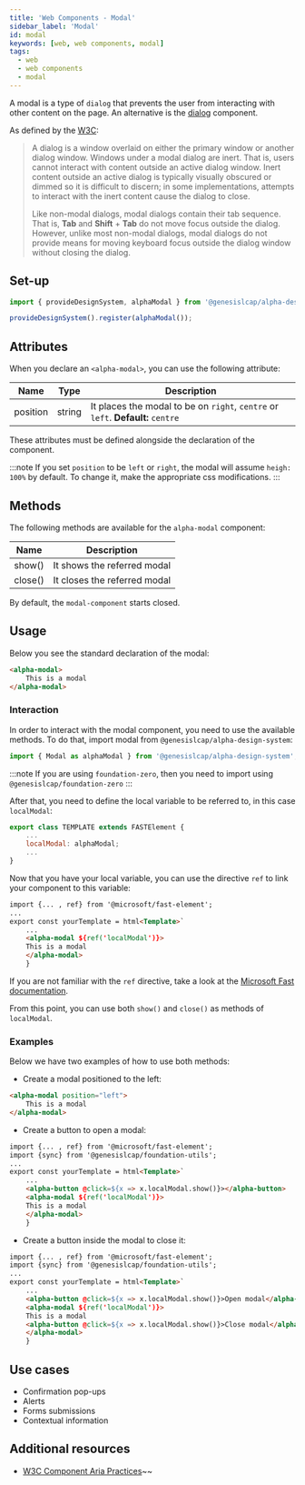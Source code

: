 ```yaml
---
title: 'Web Components - Modal'
sidebar_label: 'Modal'
id: modal
keywords: [web, web components, modal]
tags:
  - web
  - web components
  - modal
---
```


A modal is a type of `dialog` that prevents the user from interacting with other content on the page. An alternative is the [dialog](../../../../web/web-components/interaction/dialog/) component.

As defined by the [W3C](https://w3c.github.io/aria-practices/#dialog_modal):

> A dialog is a window overlaid on either the primary window or another dialog window. Windows under a modal dialog are inert. That is, users cannot interact with content outside an active dialog window. Inert content outside an active dialog is typically visually obscured or dimmed so it is difficult to discern; in some implementations, attempts to interact with the inert content cause the dialog to close.
>
> Like non-modal dialogs, modal dialogs contain their tab sequence. That is, **Tab** and **Shift** + **Tab** do not move focus outside the dialog. However, unlike most non-modal dialogs, modal dialogs do not provide means for moving keyboard focus outside the dialog window without closing the dialog.

## Set-up

```ts
import { provideDesignSystem, alphaModal } from '@genesislcap/alpha-design-system';

provideDesignSystem().register(alphaModal());
```
## Attributes

When you declare an `<alpha-modal>`, you can use the following attribute:

| Name     | Type   | Description                                                                     |
|----------|--------|---------------------------------------------------------------------------------|
| position | string | It places the modal to be on `right`, `centre` or `left`. **Default:** `centre` |

These attributes must be defined alongside the declaration of the component.

:::note
If you set `position` to be `left` or `right`, the modal will assume `heigh: 100%` by default. To change it, make the appropriate css modifications.
:::


## Methods

The following methods are available for the `alpha-modal` component:

| Name    | Description                  |
|---------|------------------------------|
| show()  | It shows the referred modal  |
| close() | It closes the referred modal |

By default, the `modal-component` starts closed.

## Usage

Below you see the standard declaration of the modal:

```html
<alpha-modal>
    This is a modal
</alpha-modal>
```

### Interaction

In order to interact with the modal component, you need to use the available methods. To do that, import modal from `@genesislcap/alpha-design-system`:

``` typescript
import { Modal as alphaModal } from '@genesislcap/alpha-design-system';
```
:::note
If you are using `foundation-zero`, then you need to import using `@genesislcap/foundation-zero`
:::

After that, you need to define the local variable to be referred to, in this case `localModal`:

```js {3}
export class TEMPLATE extends FASTElement {
    ...
    localModal: alphaModal;
    ...
}
```

Now that you have your local variable, you can use the directive `ref` to link your component to this variable:

```html {1,5-7}
import {... , ref} from '@microsoft/fast-element';
...
export const yourTemplate = html<Template>`
    ...
    <alpha-modal ${ref('localModal')}>
    This is a modal
    </alpha-modal>
    }
```

If you are not familiar with the `ref` directive, take a look at the [Microsoft Fast documentation](https://www.fast.design/docs/fast-element/using-directives/#the-repeat-directive).

From this point, you can use both `show()` and `close()` as methods of `localModal`.

### Examples

Below we have two examples of how to use both methods:

- Create a modal positioned to the left:
```html
<alpha-modal position="left">
    This is a modal
</alpha-modal>
```
- Create a button to open a modal:

```html {6}
import {... , ref} from '@microsoft/fast-element';
import {sync} from '@genesislcap/foundation-utils';
...
export const yourTemplate = html<Template>`
    ...
    <alpha-button @click=${x => x.localModal.show()}></alpha-button>
    <alpha-modal ${ref('localModal')}>
    This is a modal
    </alpha-modal>
    }
```

- Create a button inside the modal to close it:

```html {9}
import {... , ref} from '@microsoft/fast-element';
import {sync} from '@genesislcap/foundation-utils';
...
export const yourTemplate = html<Template>`
    ...
    <alpha-button @click=${x => x.localModal.show()}>Open modal</alpha-button>
    <alpha-modal ${ref('localModal')}>
    This is a modal
    <alpha-button @click=${x => x.localModal.show()}>Close modal</alpha-button>
    </alpha-modal>
    }
```

## Use cases

- Confirmation pop-ups
- Alerts
- Forms submissions
- Contextual information

## Additional resources

- [W3C Component Aria Practices](https://w3c.github.io/aria-practices/#dialog_modal)~~
